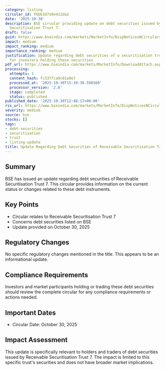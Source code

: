 ```yaml
---
category: listing
circular_id: f6bb3d7a9e412da2
date: '2025-10-30'
description: BSE circular providing update on debt securities issued by Receivable
  Securitisation Trust 7.
draft: false
guid: https://www.bseindia.com/markets/MarketInfo/DispNoticesNCirculars.aspx?Noticeid={9833885F-26D3-4161-BCE3-72090F24AF3D}&noticeno=20251030-41&dt=10/30/2025&icount=41&totcount=57&flag=0
impact: medium
impact_ranking: medium
importance_ranking: medium
justification: Update regarding debt securities of a securitisation trust, relevant
  for investors holding these securities
pdf_url: https://www.bseindia.com/markets/MarketInfo/DownloadAttach.aspx?id=20251030-41&attachedId=454ba76f-85e4-4956-87e6-c0b62889244e
processing:
  attempts: 1
  content_hash: fc537fca9c01a9e7
  processed_at: '2025-10-30T15:39:30.590160'
  processor_version: '2.0'
  stage: completed
  status: published
published_date: '2025-10-30T12:48:17+00:00'
rss_url: https://www.bseindia.com/markets/MarketInfo/DispNoticesNCirculars.aspx?Noticeid={9833885F-26D3-4161-BCE3-72090F24AF3D}&noticeno=20251030-41&dt=10/30/2025&icount=41&totcount=57&flag=0
severity: medium
source: bse
stocks: []
tags:
- debt-securities
- securitisation
- trust
- listing-update
title: Update Regarding Debt Securities of Receivable Securitisation Trust 7
---
```


## Summary

BSE has issued an update regarding debt securities of Receivable Securitisation Trust 7. This circular provides information on the current status or changes related to these debt instruments.

## Key Points

- Circular relates to Receivable Securitisation Trust 7
- Concerns debt securities listed on BSE
- Update provided on October 30, 2025

## Regulatory Changes

No specific regulatory changes mentioned in the title. This appears to be an informational update.

## Compliance Requirements

Investors and market participants holding or trading these debt securities should review the complete circular for any compliance requirements or actions needed.

## Important Dates

- Circular Date: October 30, 2025

## Impact Assessment

This update is specifically relevant to holders and traders of debt securities issued by Receivable Securitisation Trust 7. The impact is limited to this specific trust's securities and does not have broader market implications.